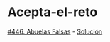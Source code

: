 # Acepta-el-reto

[#446. Abuelas Falsas](http://www.aceptaelreto.com/problem/statement.php?id=446) - [Solución](/soluciones/446_Abuelas_Falsas.java)
